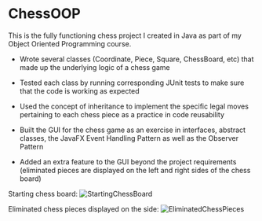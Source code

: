 # ChessOOP
This is the fully functioning chess project I created in Java as part of my Object Oriented Programming course. 

- Wrote several classes (Coordinate, Piece, Square, ChessBoard, etc) that made up the 
underlying logic of a chess game

- Tested each class by running corresponding JUnit tests to make sure that the code is 
working as expected

- Used the concept of inheritance to implement the specific legal moves pertaining to 
each chess piece as a practice in code reusability

- Built the GUI for the chess game as an exercise in interfaces, abstract classes, the 
JavaFX Event Handling Pattern as well as the Observer Pattern 

- Added an extra feature to the GUI beyond the project requirements (eliminated pieces are displayed on the left and right sides of the chess board)

Starting chess board:
![StartingChessBoard](https://user-images.githubusercontent.com/47334973/179610748-ca000eca-3907-4e46-913e-be207c08e5a7.PNG)

Eliminated chess pieces displayed on the side:
![EliminatedChessPieces](https://user-images.githubusercontent.com/47334973/179610767-f92c0236-f8dc-421b-bf65-f0459789820d.PNG)
